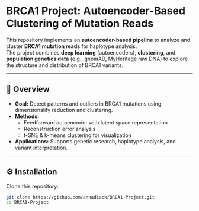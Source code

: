 # BRCA1 Project: Autoencoder-Based Clustering of Mutation Reads

This repository implements an **autoencoder-based pipeline** to analyze and cluster **BRCA1 mutation reads** for haplotype analysis.  
The project combines **deep learning** (autoencoders), **clustering**, and **population genetics data** (e.g., gnomAD, MyHeritage raw DNA) to explore the structure and distribution of BRCA1 variants.

---

## 📌 Overview
- **Goal:** Detect patterns and outliers in BRCA1 mutations using dimensionality reduction and clustering.  
- **Methods:**  
  - Feedforward autoencoder with latent space representation  
  - Reconstruction error analysis  
  - t-SNE & k-means clustering for visualization  
- **Applications:** Supports genetic research, haplotype analysis, and variant interpretation.

---

## ⚙️ Installation

Clone this repository:
```bash
git clone https://github.com/annadiack/BRCA1-Project.git
cd BRCA1-Project
